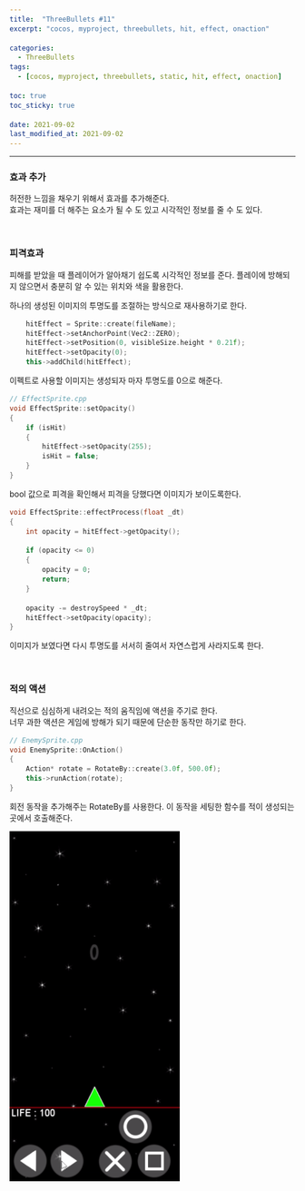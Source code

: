 ```yaml
---
title:  "ThreeBullets #11"
excerpt: "cocos, myproject, threebullets, hit, effect, onaction"

categories:
  - ThreeBullets
tags:
  - [cocos, myproject, threebullets, static, hit, effect, onaction]

toc: true
toc_sticky: true
 
date: 2021-09-02 
last_modified_at: 2021-09-02
---  
```


***

### 효과 추가  
허전한 느낌을 채우기 위해서 효과를 추가해준다.  
효과는 재미를 더 해주는 요소가 될 수 도 있고 시각적인 정보를 줄 수 도 있다.  

<br/>

### 피격효과  
피해를 받았을 때 플레이어가 알아채기 쉽도록 시각적인 정보를 준다. 플레이에 방해되지 않으면서 충분히 알 수 있는 위치와 색을 활용한다.  

하나의 생성된 이미지의 투명도를 조절하는 방식으로 재사용하기로 한다.  

```cpp
	hitEffect = Sprite::create(fileName);
	hitEffect->setAnchorPoint(Vec2::ZERO);
	hitEffect->setPosition(0, visibleSize.height * 0.21f);
	hitEffect->setOpacity(0);
	this->addChild(hitEffect);
```

이펙트로 사용할 이미지는 생성되자 마자 투명도를 0으로 해준다.  

```cpp
// EffectSprite.cpp
void EffectSprite::setOpacity()
{
	if (isHit)
	{
		hitEffect->setOpacity(255);
		isHit = false;
	}
}
```

bool 값으로 피격을 확인해서 피격을 당했다면 이미지가 보이도록한다.  

```cpp
void EffectSprite::effectProcess(float _dt)
{
	int opacity = hitEffect->getOpacity();
	
	if (opacity <= 0)
	{
		opacity = 0;
		return;
	}
	
	opacity -= destroySpeed * _dt;
	hitEffect->setOpacity(opacity);
}
```

이미지가 보였다면 다시 투명도를 서서히 줄여서 자연스럽게 사라지도록 한다.  

<br/>

### 적의 액션  
직선으로 심심하게 내려오는 적의 움직임에 액션을 주기로 한다.  
너무 과한 액션은 게임에 방해가 되기 때문에 단순한 동작만 하기로 한다.  

```cpp
// EnemySprite.cpp
void EnemySprite::OnAction()
{
	Action* rotate = RotateBy::create(3.0f, 500.0f);
	this->runAction(rotate);
}

```

회전 동작을 추가해주는 RotateBy를 사용한다. 이 동작을 세팅한 함수를 적이 생성되는 곳에서 호출해준다.  

![play](/assets/images/20210902_Posting_cocos/2.gif)
  
